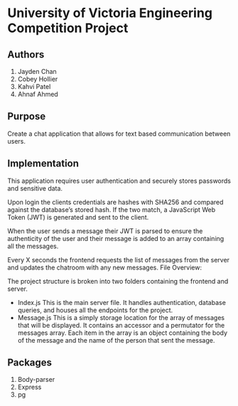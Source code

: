 # University of Victoria Engineering Competition Project
## Authors
1. Jayden Chan
2. Cobey Hollier
3. Kahvi Patel
4. Ahnaf Ahmed



## Purpose
Create a chat application that allows for text based communication between users.
## Implementation
This application requires user authentication and securely stores passwords and sensitive data.

Upon login the clients credentials are hashes with SHA256 and compared against the database’s stored hash. If the two match, a JavaScript Web Token (JWT) is generated and sent to the client. 

When the user sends a message their JWT is parsed to ensure the authenticity of the user and their message is added to an array containing all the messages.

Every X seconds the frontend requests the list of messages from the server and updates the chatroom with any new messages.
File Overview:

The project structure is broken into two folders containing the frontend and server. 
* Index.js
This is the main server file. It handles authentication, database queries, and houses all the endpoints for the project.
* Message.js
This is a simply storage location for the array of messages that will be displayed. It contains an accessor and a permutator for the messages array. Each item in the array is an object containing the body of the message and the name of the person that sent the message.

## Packages
1. Body-parser
2. Express
3. pg

